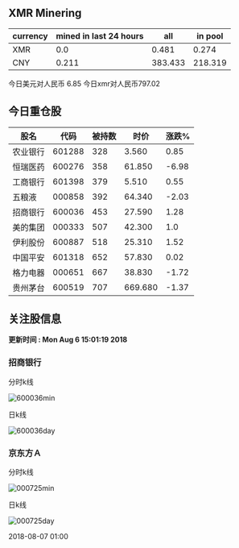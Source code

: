 ## XMR Minering

|currency|mined in last 24 hours|all|in pool|
|---|---|---|---|
|XMR|0.0|0.481|0.274|
|CNY|0.211|383.433|218.319|

今日美元对人民币 6.85	今日xmr对人民币797.02


## 今日重仓股 

|股名|代码|被持数|时价|涨跌%|
|---|---|---|---|---|
|农业银行|601288|328|3.560|0.85|
|恒瑞医药|600276|358|61.850|-6.98|
|工商银行|601398|379|5.510|0.55|
|五粮液|000858|392|64.340|-2.03|
|招商银行|600036|453|27.590|1.28|
|美的集团|000333|507|42.300|1.0|
|伊利股份|600887|518|25.310|1.52|
|中国平安|601318|652|57.830|0.02|
|格力电器|000651|667|38.830|-1.72|
|贵州茅台|600519|707|669.680|-1.37|

## 关注股信息
**更新时间 : Mon Aug  6 15:01:19 2018**
### 招商银行 
分时k线

![600036min](http://image.sinajs.cn/newchart/min/n/sh600036.gif)

日k线

![600036day](http://image.sinajs.cn/newchart/daily/n/sh600036.gif)

### 京东方Ａ 
分时k线

![000725min](http://image.sinajs.cn/newchart/min/n/sz000725.gif)

日k线

![000725day](http://image.sinajs.cn/newchart/daily/n/sz000725.gif)

2018-08-07 01:00